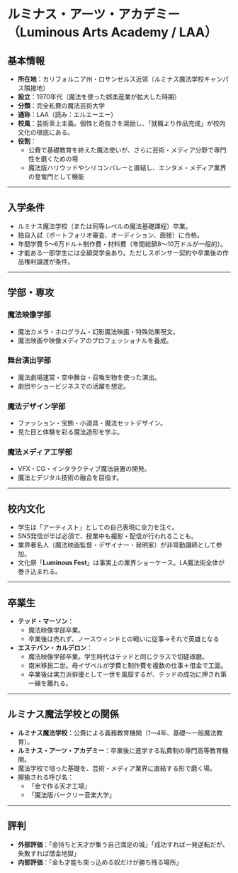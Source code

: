 # ルミナス・アーツ・アカデミー（Luminous Arts Academy / LAA）

## 基本情報
- **所在地**：カリフォルニア州・ロサンゼルス近郊（ルミナス魔法学校キャンパス隣接地）
- **設立**：1970年代（魔法を使った娯楽産業が拡大した時期）
- **分類**：完全私費の魔法芸術大学
- **通称**：LAA（読み：エルエーエー）
- **校風**：芸術至上主義。個性と奇抜さを奨励し、「就職より作品完成」が校内文化の根底にある。
- **役割**：
  - 公費で基礎教育を終えた魔法使いが、さらに芸術・メディア分野で専門性を磨くための場
  - 魔法版ハリウッドやシリコンバレーと直結し、エンタメ・メディア業界の登竜門として機能

---

## 入学条件
- ルミナス魔法学校（または同等レベルの魔法基礎課程）卒業。
- 独自入試（ポートフォリオ審査、オーディション、面接）に合格。
- 年間学費 5〜6万ドル＋制作費・材料費（年間総額8〜10万ドルが一般的）。
- 才能ある一部学生には全額奨学金あり。ただしスポンサー契約や卒業後の作品権利譲渡が条件。

---

## 学部・専攻
### 魔法映像学部
- 魔法カメラ・ホログラム・幻影魔法映画・特殊効果呪文。
- 魔法映画や映像メディアのプロフェッショナルを養成。

### 舞台演出学部
- 魔法劇場運営・空中舞台・召喚生物を使った演出。
- 劇団やショービジネスでの活躍を想定。

### 魔法デザイン学部
- ファッション・宝飾・小道具・魔法セットデザイン。
- 見た目と体験を彩る魔法造形を学ぶ。

### 魔法メディア工学部
- VFX・CG・インタラクティブ魔法装置の開発。
- 魔法とデジタル技術の融合を目指す。

---

## 校内文化
- 学生は「アーティスト」としての自己表現に全力を注ぐ。
- SNS発信が半ば必須で、授業中も撮影・配信が行われることも。
- 業界著名人（魔法映画監督・デザイナー・発明家）が非常勤講師として参加。
- 文化祭「**Luminous Fest**」は事実上の業界ショーケース。LA魔法街全体が巻き込まれる。

---

## 卒業生
- **テッド・マーソン**：
  - 魔法映像学部卒業。
  - 卒業後は売れず、ノースウィンドとの戦いに従事→それで英雄となる
- **エステバン・カルデロン**：
  - 魔法映像学部卒業。学生時代はテッドと同じクラスで切磋琢磨。
  - 南米移民二世。母イザベルが学費と制作費を複数の仕事＋借金で工面。
  - 卒業後は実力派俳優として一世を風靡するが、テッドの成功に押され第一線を離れる。

---

## ルミナス魔法学校との関係
- **ルミナス魔法学校**：公費による義務教育機関（1〜4年、基礎〜一般魔法教育）。
- **ルミナス・アーツ・アカデミー**：卒業後に進学する私費制の専門高等教育機関。
- 魔法学校で培った基礎を、芸術・メディア業界に直結する形で磨く場。
- 揶揄される呼び名：
  - 「金で作る天才工場」
  - 「魔法版バークリー音楽大学」

---

## 評判
- **外部評価**：「金持ちと天才が集う自己満足の城」「成功すれば一発逆転だが、失敗すれば借金地獄」
- **内部評価**：「金も才能も突っ込める奴だけが勝ち残る場所」
